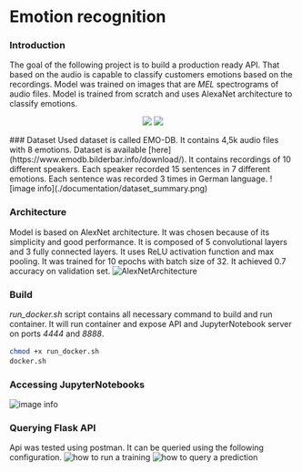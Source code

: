 # Emotion recognition
### Introduction 
The goal of the following project is to build a production ready API. That based on the audio is capable to classify customers emotions based on the recordings. Model was trained on images that are *MEL* spectrograms of audio files. Model is trained from scratch and uses AlexaNet architecture to classify emotions.

<p align="center">
  <img width="267" src="https://t3.ftcdn.net/jpg/03/62/51/30/240_F_362513016_tKjuA71sDPPSwbJGFKMWpNN4fLCGffZP.jpg">
  <img width="267" src="https://t4.ftcdn.net/jpg/02/05/12/91/240_F_205129152_e5aBnf3Nyegz77U42HdVYOiautetG9wl.jpg">
</p>
### Dataset
Used dataset is called EMO-DB. It contains 4,5k audio files with 8 emotions. Dataset is available [here](https://www.emodb.bilderbar.info/download/). It contains recordings of 10 different speakers. Each speaker recorded 15 sentences in 7 different emotions. Each sentence was recorded 3 times in German language.
![image info](./documentation/dataset_summary.png)

### Architecture
Model is based on AlexNet architecture. It was chosen because of its simplicity and good performance. It is composed of 5 convolutional layers and 3 fully connected layers. It uses ReLU activation function and max pooling. It was trained for 10 epochs with batch size of 32. It achieved 0.7 accuracy on validation set.
![AlexNetArchitecture](https://www.saagie.com/wp-content/uploads/2017/11/Capture-de%CC%81cran-2020-08-21-a%CC%80-15.34.12.png)


### Build 
*run_docker.sh* script contains all necessary command to build and run container.
It will run container and expose API and JupyterNotebook server on ports *4444* and *8888*.

 ```sh
 chmod +x run_docker.sh
 docker.sh
 ```

### Accessing JupyterNotebooks 
![image info](./documentation/jupyter.png)
### Querying Flask API 
Api was tested using postman. It can be queried using the following configuration.
![how to run a training](./documentation/api_train.png)
![how to query a prediction](./documentation/api_predict.png)